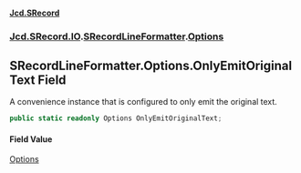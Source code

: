 #### [Jcd.SRecord](index.md 'index')
### [Jcd.SRecord.IO](Jcd.SRecord.IO.md 'Jcd.SRecord.IO').[SRecordLineFormatter](Jcd.SRecord.IO.SRecordLineFormatter.md 'Jcd.SRecord.IO.SRecordLineFormatter').[Options](Jcd.SRecord.IO.SRecordLineFormatter.Options.md 'Jcd.SRecord.IO.SRecordLineFormatter.Options')

## SRecordLineFormatter.Options.OnlyEmitOriginalText Field

A convenience instance that is configured to only emit the original text.

```csharp
public static readonly Options OnlyEmitOriginalText;
```

#### Field Value
[Options](Jcd.SRecord.IO.SRecordLineFormatter.Options.md 'Jcd.SRecord.IO.SRecordLineFormatter.Options')